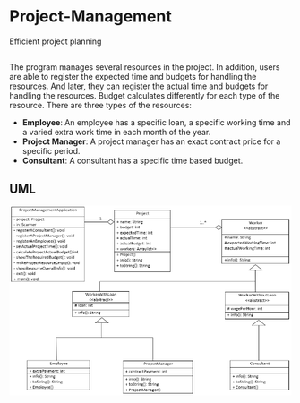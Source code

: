 # Project-Management
Efficient project planning 
##
The program manages several resources in the project. In addition, users are able to register the expected time and budgets for handling the resources. And later, they can register the actual time and budgets for handling the resources. Budget calculates differently for each type of the resource. There are three types of the resources:
* **Employee**: An employee has a specific loan, a specific working time and a varied extra work time in each month of the year.
* **Project Manager**: A project manager has an exact contract price for a specific period.
* **Consultant**: A consultant has a specific time based budget.

## UML
![](uml.png)
